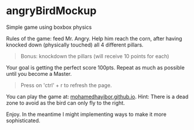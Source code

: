 # angryBirdMockup
Simple game using boxbox physics

 Rules of the game: feed Mr. Angry. Help him reach the corn, after having knocked down (physically touched) all 4 different pillars.
> Bonus: knockdown the pillars (will receive 10 points for each)

Your goal is getting the perfect score 100pts. Repeat as much as possible until you become a Master.
> Press on 'ctrl' + r to refresh the page.

You can play the game at: [mohamedhayibor.github.io](mohamedhayibor.github.io).
Hint: There is a dead zone to avoid as the bird can only fly to the right.

Enjoy. In the meantime I might implementing ways to make it more sophisticated.
